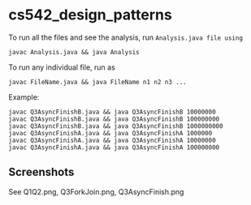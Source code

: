# cs542_design_patterns

To run all the files and see the analysis, run `Analysis.java file using`
```
javac Analysis.java && java Analysis
```

To run any individual file, run as
```
javac FileName.java && java FileName n1 n2 n3 ...
```

Example:
```
javac Q3AsyncFinishB.java && java Q3AsyncFinishB 10000000
javac Q3AsyncFinishB.java && java Q3AsyncFinishB 100000000
javac Q3AsyncFinishB.java && java Q3AsyncFinishB 1000000000
javac Q3AsyncFinishA.java && java Q3AsyncFinishA 1000000
javac Q3AsyncFinishA.java && java Q3AsyncFinishA 10000000
javac Q3AsyncFinishA.java && java Q3AsyncFinishA 100000000
```

## Screenshots
See Q1Q2.png, Q3ForkJoin.png, Q3AsyncFinish.png
